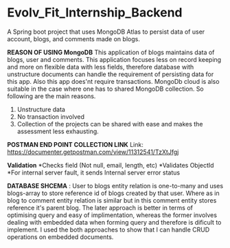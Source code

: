 # Evolv_Fit_Internship_Backend
A Spring boot project that uses MongoDB Atlas to persist data of user account, blogs, and comments made on blogs.

**REASON OF USING MongoDB**
This application of blogs maintains data of blogs, user and comments. This application focuses less on record keeping and more on flexible data with less fields, therefore database with unstructure documents can handle the requirement of persisting data for this app. Also this app does'nt require transactions. MongoDb cloud is also suitable in the case where one has to shared MongoDB collection. So following are the main reasons.
1) Unstructure data
2) No transaction involved
3) Collection of the projects can be shared with ease and makes the assessment less exhausting.

**POSTMAN END POINT COLLECTION LINK**
Link: https://documenter.getpostman.com/view/11312541/TzXtJfgj

**Validation**
*Checks field (Not null, email, length, etc)
*Validates ObjectId
*For internal server fault, it sends Internal server error status

**DATABASE SHCEMA**
: User to blogs entity relation is one-to-many and uses blogs-array to store reference id of blogs created by that user. Where as in blog to comment entity relation is similar but in this comment entity stores reference it's parent blog. The later approach is better in terms of optimising query and easy of implimentation, whereas the former involves dealing with embedded data when forming query and therefore is dificult to implement. I used the both approaches to show that I can handle CRUD operations on embedded documents. 
